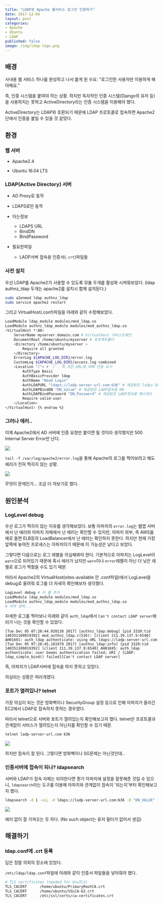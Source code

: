 ```yaml
---
title: "LDAP로 Apache 웹서비스 로그인 인증하기"
date: 2017-12-04
layout: post
categories:
- Apache
- Ubuntu
- LDAP
published: false
image: /img/ldap-logo.png
---
```


## 배경

사내용 웹 서비스 하나를 완성하고 나서 붙게 된 수요: "로그인한 사용자만 이용하게 해야해요."

즉, 인증 시스템을 붙여야 하는 상황. 하지만 독자적인 인증 시스템(Django의 유저 등)을 사용하지는 못하고 ActiveDirectory라는 인증 시스템을 이용해야 했다.

ActiveDirectory는 LDAP와 호환되기 때문에 LDAP 프로토콜로 접속하면 Apache2단에서 인증을 붙일 수 있을 것 같았다.

## 환경

### 웹 서버

- Apache2.4

- Ubuntu 16.04 LTS

### LDAP(Active Directory) 서버

- AD Proxy로 동작 

- LDAPS로만 동작

- 아는정보
  - LDAPS URL
  - BindDN
  - BindPassword

- 필요한파일
  - LADP서버 접속용 인증서(`.crt`)파일들

### 사전 설치

우선 LDAP를 Apache2가 사용할 수 있도록 모듈 두개를 활성화 시켜줘보았다. (ldap authnz_ldap 두개는 apache2를 설치시 함께 설치된다.)

```sh
sudo a2enmod ldap authnz_ldap
sudo service apache2 restart
```

그리고 VirtualHost(.conf)파일을 아래와 같이 수정해보았다.

```sh {% raw %}
LoadModule ldap_module modules/mod_ldap.so
LoadModule authnz_ldap_module modules/mod_authnz_ldap.so
<VirtualHost *:80>
    ServerName myserver.domain.com # VirtualHost 서비스도메인
    DocumentRoot /home/ubuntu/myserver # 프로젝트폴더
    <Directory /home/ubuntu/myserver >
        Require all granted
    </Directory>
    ErrorLog ${APACHE_LOG_DIR}/error.log
    CustomLog ${APACHE_LOG_DIR}/access.log combined
    <Location "/"> # '/', 즉 모든 URL에 대해 인증 요구 
        AuthType Basic
        AuthBasicProvider ldap
        AuthName "Need Login"
        AuthLDAPURL "ldaps://ladp-server-url.com:636" # 제공받은 ladps URL
        AuthLDAPBindDN "DN_Value" # 제공받은 LADP접속용 DN
        AuthLDAPBindPassword "DN_Password" # 제공받은 LADP접속용 패스워드
        Require valid-user
    </Location>
</VirtualHost> {% endraw %}
```

### 그러나 에러..

이제 Apache2에서 AD 서버에 인증 요청만 붙이면 될 것이라 생각했지만 500 Internal Server Error만 난다.

![](/img/dropbox/Screenshot%202017-12-05%2015.46.17.png)

`tail -f /var/log/apache2/error.log`을 통해 Apache의 로그를 찍어보려고 해도 에러가 전혀 찍히지 않는 상황.

![](/img/dropbox/Screenshot%202017-12-05%2015.48.36.png)

무엇이 문제인가... 조금 더 까보기로 했다.

## 원인분석

### LogLevel debug

우선 로그가 찍히지 않는 이유를 생각해보았다. 보통 아파치의 `error.log`는 웹앱 서버에서 난 에러와 아파치 자체에서 난 에러는 확인할 수 있지만, 아파치 외부, 즉 AWS를 예로 들면 ELB등의 LoadBalancer에서 난 에러는 확인하지 못한다. 하지만 현재 가장 앞쪽에 놓여진 프로세스는 아파치이기 때문에 이 가능성은 낮다고 보았다.

그렇다면 다음으로는 로그 레벨을 의심해봐야 한다. 기본적으로 아파치는 LogLevel이 `warn`으로 되어있기 때문에 혹시 에러가 났지만 `warn`이나 `error`레벨이 아닌 더 낮은 레벨로 로그가 찍혔을 수도 있기 때문.

따라서 Apache2의 VirtualHost(sites-available 안 .conf파일)에서 LogLevel을 debug로 올려줘 로그를 더 자세히 확인해보자 생각했다.

```sh
LogLevel debug # 이 줄 추가 
LoadModule ldap_module modules/mod_ldap.so
LoadModule authnz_ldap_module modules/mod_authnz_ldap.so
# 이하 생략...
```

자세한 로그를 찍어보니 아래와 같이 `auth_ldap`에서 `Can't contact LDAP server`에러가 나는 것을 확인할 수 있었다.

```
[Tue Dec 05 07:28:44.920138 2017] [authnz_ldap:debug] [pid 3320:tid 140351109019392] mod_authnz_ldap.c(516): [client 211.39.137.9:6540] AH01691: auth_ldap authenticate: using URL ldaps://ladp-server-url.com
[Tue Dec 05 07:28:45.181978 2017] [authnz_ldap:info] [pid 3320:tid 140351109019392] [client 211.39.137.9:6540] AH01695: auth_ldap authenticate: user beomi authentication failed; URI / [LDAP: ldap_simple_bind() failed][Can't contact LDAP server]
```

즉, 아파치가 LDAP서버에 접속을 하지 못하고 있었다.

의심되는 상황은 여러개였다.

### 포트가 열려있나? telnet 

가장 의심이 되는 것은 방화벽이나 SecurityGroup 설정 등으로 인해 아파치가 올라간 EC2에서 LDAP로 접속하지 못하는 경우였다.

따라서 telnet으로 서버와 포트가 열려있는지 확인해보고자 했다. telnet은 프로토콜과 관계없이 서비스가 열려있는지 아닌지를 확인할 수 있기 때문.

```sh
telnet ladp-server-url.com 636
```

![](/img/dropbox/Screenshot%202017-12-05%2016.33.26.png)

하지만 접속이 잘 된다. 그렇다면 방화벽이나 SG문제는 아닌것인데..

### 인증서버에 접속이 되나? ldapsearch

서버와 LDAP가 접속 자체는 되야한다면 뭔가 아파치에 설정을 잘못해준 것일 수 있으니, `ldapsearch`라는 도구를 이용해 아파치와 관계없이 접속이 '되는지'부터 확인해보고자 했다.

```sh
ldapsearch -d 1 -xLL -H ldaps://ladp-server-url.com:636 -D "DN_VALUE" -w "DN_PASSWORD"
```

![](/img/dropbox/Screenshot%202017-12-05%2017.20.54.png)

에러 없이 잘 가져오는 듯 하다. (No such object는 유저 필터가 없어서 생김)

## 해결하기 

### ldap.conf에 .crt 등록

답은 정말 의외의 장소에 있었다.

`/etc/ldap/ldap.conf`파일에 아래와 같이 인증서 파일들을 넣어줘야 했다.

```sh
# TLS certificates (needed for GnuTLS)
TLS_CACERT      /home/ubuntu/PrimaryRootCA.crt
TLS_CACERT      /home/ubuntu/SSLCA-G2.crt
TLS_CACERT      /etc/ssl/certs/ca-certificates.crt
```


